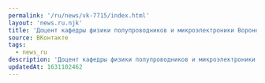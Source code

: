 ```yaml
---
permalink: '/ru/news/vk-7715/index.html'
layout: 'news.ru.njk'
title: 'Доцент кафедры физики полупроводников и микроэлектроники Воронежского государственного'
source: ВКонтакте
tags:
  - news_ru
description: 'Доцент кафедры физики полупроводников и микроэлектроники Воронежского государственного'
updatedAt: 1631102462
---
```

